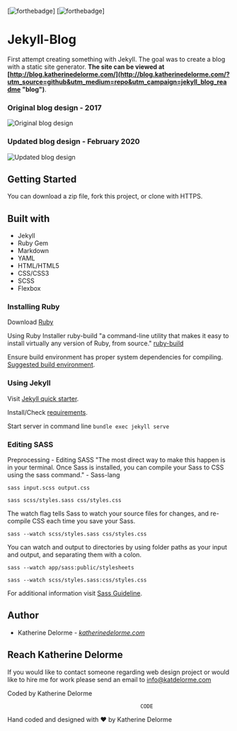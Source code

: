 [![forthebadge](https://forthebadge.com/images/badges/built-with-resentment.svg)]
[![forthebadge](https://forthebadge.com/images/badges/made-with-ruby.svg)]

# Jekyll-Blog
First attempt creating something with Jekyll. The goal was to create a blog with a static site generator. **The site can be viewed at [http://blog.katherinedelorme.com/](http://blog.katherinedelorme.com/?utm_source=github&utm_medium=repo&utm_campaign=jekyll_blog_readme "blog")**.

### Original blog design  - 2017
![Original blog design](http://blog.katherinedelorme.com/assets/blog-redesign-previous.png "Original blog design")

### Updated blog design - February 2020
![Updated blog design](http://blog.katherinedelorme.com/assets/blog-redesign-update.png "Updated blog design")

## Getting Started
You can download a zip file, fork this project, or clone with HTTPS.

## Built with
* Jekyll
* Ruby Gem
* Markdown
* YAML
* HTML/HTML5
* CSS/CSS3
* SCSS
* Flexbox

### Installing Ruby
Download [Ruby](https://www.ruby-lang.org/en/downloads/?utm_source=katdelormegithub&utm_medium=github "Ruby")

Using Ruby Installer ruby-build "a command-line utility that makes it easy to install virtually any version of Ruby, from source." [ruby-build](https://github.com/rbenv/ruby-build#readme?utm_source=katdelormegithub&utm_medium=github "ruby-build")

Ensure build environment has proper system dependencies for compiling. [Suggested build environment](https://github.com/rbenv/ruby-build/wiki#suggested-build-environment?utm_source=katdelormegithub&utm_medium=github "ruby-build").

### Using Jekyll
Visit [Jekyll quick starter](https://jekyllrb.com/docs/quickstart/?utm_source=katdelormegithub&utm_medium=github "Jekyll quick starter").

Install/Check [requirements](https://jekyllrb.com/docs/installation/#requirements?utm_source=katdelormegithub&utm_medium=github "requirements").

Start server in command line
`bundle exec jekyll serve`

### Editing SASS
Preprocessing - Editing SASS
"The most direct way to make this happen is in your terminal. Once Sass is installed, you can compile your Sass to CSS using the sass command." - Sass-lang

`sass input.scss output.css`

`sass scss/styles.sass css/styles.css`

The watch flag tells Sass to watch your source files for changes, and re-compile CSS each time you save your Sass.

`sass --watch scss/styles.sass css/styles.css`

You can watch and output to directories by using folder paths as your input and output, and separating them with a colon.

`sass --watch app/sass:public/stylesheets`

`sass --watch scss/styles.sass:css/styles.css`

For additional information visit [Sass Guideline](https://sass-lang.com/guide?utm_source=katdelormegithub&utm_medium=github "Sass Guideline").

## Author
* Katherine Delorme - *[katherinedelorme.com](http://katherinedelorme.com?utm_source=github&utm_medium=repo&utm_campaign=jekyll_blog_readme "Portfolio Website")*

## Reach Katherine Delorme
If you would like to contact someone regarding web design project or would like to hire me for work please send an email to info@katdelorme.com

Coded by Katherine Delorme


                                              CODE

Hand coded and designed with &hearts; by Katherine Delorme
